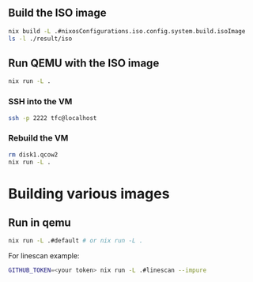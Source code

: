 ## Build the ISO image

```bash
nix build -L .#nixosConfigurations.iso.config.system.build.isoImage
ls -l ./result/iso
````

## Run QEMU with the ISO image

```bash
nix run -L .
````


### SSH into the VM

```bash
ssh -p 2222 tfc@localhost
```

### Rebuild the VM

```bash
rm disk1.qcow2
nix run -L .
```

# Building various images

## Run in qemu
```bash
nix run -L .#default # or nix run -L .
```
For linescan example:
```bash
GITHUB_TOKEN=<your token> nix run -L .#linescan --impure
```
